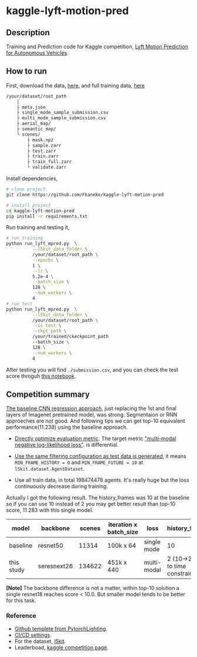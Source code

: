 # kaggle-lyft-motion-pred
## Description
Training and Prediction code for Kaggle competition,
[Lyft Motion Prediction for Autonomous Vehicles](https://www.kaggle.com/c/lyft-motion-prediction-autonomous-vehicles/overview).

## How to run
First, download the data, [here](https://www.kaggle.com/c/lyft-motion-prediction-autonomous-vehicles/data),
and full training data, [here](https://www.kaggle.com/philculliton/lyft-full-training-set)
```bash
/your/dataset/root_path
    │
    ├ meta.json
    ├ single_mode_sample_submission.csv
    ├ multi_mode_sample_submission.csv
    ├ aerial_map/
    ├ semantic_map/
    └ scenes/
        ├ mask.npz
        ├ sample.zarr
        ├ test.zarr
        ├ train.zarr
        ├ train_full.zarr
        └ validate.zarr
```

Install dependencies,
```bash
# clone project
git clone https://github.com/Fkaneko/kaggle-lyft-motion-pred

# install project
cd kaggle-lyft-motion-pred
pip install -r requirements.txt
 ```
 Run training and testing it,
 ```bash
# run training
python run_lyft_mpred.py  \
           --l5kit_data_folder \
           /your/dataset/root_path \
           --epochs \
           1 \
           --lr \
           5.2e-4 \
           --batch_size \
           128 \
           --num_workers \
           4
# run test
python run_lyft_mpred.py  \
           --l5kit_data_folder \
           /your/dataset/root_path \
           --is_test \
           --ckpt_path \
           /your/trained/ckeckpoint_path
           --batch_size \
           128 \
           --num_workers \
           4
```
After testing you will find ``./submission.csv``, and you can check the test score
throguh [this notebook](https://www.kaggle.com/corochann/save-your-time-submit-without-kernel-inference).


## Competition summary
[The baseline CNN regression approach](https://www.kaggle.com/lucabergamini/lyft-baseline-09-02),
just replacing the 1st and final layers of Imagenet pretrained model, was strong.
Segmentaion or RNN approeches are not good.  And following tips we can get
top-10 equivalent performance(11.238) using the baseline approach.

* [Directly optimize evaluation metric](https://www.kaggle.com/corochann/lyft-training-with-multi-mode-confidence).
The target metric ["multi-modal negative log-likelihood loss"](https://github.com/lyft/l5kit/blob/master/competition.md).
is differential.

* [Use the same filtering configuration as test data is generated](https://www.kaggle.com/c/lyft-motion-prediction-autonomous-vehicles/discussion/199657), it means
    `MIN_FRAME_HISTORY = 0` and `MIN_FRAME_FUTURE = 10` at `l5kit.dataset.AgentDataset`.

* Use all train data, in total 198474478 agents. It's really huge but
the loss continuously decrease during training.

Actually I got the following result.  The history_frames was 10 at the baseline so if you can use 10 instead of 2
you may get better result than top-10 score, 11.283 with this single model.


| model      | backbone    | scenes | iteration x batch_size | loss        | history\_frames                  | MIN_FRAME_HISTORY / FUTURE | test score |
| -          | -           | -      | -                      | -           | -                                | -                          | -          |
| baseline   | resnet50    | 11314  | 100k x 64              | single mode | 10                               | 10/1                       | 104.195    |
| this study | seresnext26 | 134622 | 451k x 440             | multi-modal | 2 (10->2 due to time constraint) | 0/10                       | 11.378     |

**[Note]** The backbone difference is not a matter, within top-10 solution a single resnet18 reaches score < 10.0.
But smaller model tends to be better for this task.

### Reference
<!-- ![CI testing](https://github.com/PyTorchLightning/deep-learning-project-template/workflows/CI%20testing/badge.svg?branch=master&event=push) -->
* [Github templete from PytorchLighting](https://github.com/PyTorchLightning/deep-learning-project-template).
* [CI/CD settings](https://towardsdatascience.com/nine-simple-steps-for-better-looking-python-code-87e5d9d3b1cf).
* For the dataset, [l5kit](https://github.com/lyft/l5kit).
* Leaderboad, [kaggle competition page](https://www.kaggle.com/c/lyft-motion-prediction-autonomous-vehicles/leaderboard).
